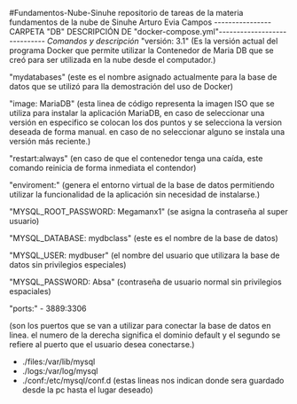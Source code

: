 #Fundamentos-Nube-Sinuhe
repositorio de tareas de la materia fundamentos de la nube de Sinuhe Arturo Evia Campos
----------------CARPETA "DB" DESCRIPCIÓN DE "docker-compose.yml"-----------------------------
*Comandos y descripción*
"versión: 3.1"
(Es la versión actual del programa Docker que permite utilizar la Contenedor de Maria DB que se creó para ser utilizada
en la nube desde el computador.)

"mydatabases"
(este es el nombre asignado actualmente para la base de datos que se utilizó para lla demostración del uso de Docker)

"image: MariaDB"
(esta linea de código representa la imagen ISO que se utiliza para instalar la aplicación MariaDB, en caso de seleccionar
una versión en especifico se colocan los dos puntos y se selecciona la version deseada de forma manual. en caso de no seleccionar alguno
se instala una versión más reciente.)

"restart:always"
(en caso de que el contenedor tenga una caída, este comando reinicia de forma inmediata el
contendor)

"enviroment:"
(genera el entorno virtual de la base de datos permitiendo utilizar la funcionalidad de la aplicación
sin necesidad de instalarse.)

"MYSQL_ROOT_PASSWORD: Megamanx1"
(se asigna la contraseña al super usuario)

"MYSQL_DATABASE: mydbclass"
(este es el nombre de la base de datos)

"MYSQL_USER: mydbuser"
(el nombre del usuario que utilizara la base de datos sin privilegios especiales)

"MYSQL_PASSWORD: Absa"
(contraseña de usuario normal sin privilegios espaciales)

"ports:"
      - 3889:3306

(son los puertos que se van a utilizar para conectar la base de datos en linea. el numero de la derecha significa el dominio default
y el segundo se refiere al puerto que el usuario desea conectarse.)

- ./files:/var/lib/mysql
- ./logs:/var/log/mysql
- ./conf:/etc/mysql/conf.d
(estas lineas nos indican donde sera guardado desde la pc hasta el lugar deseado)
